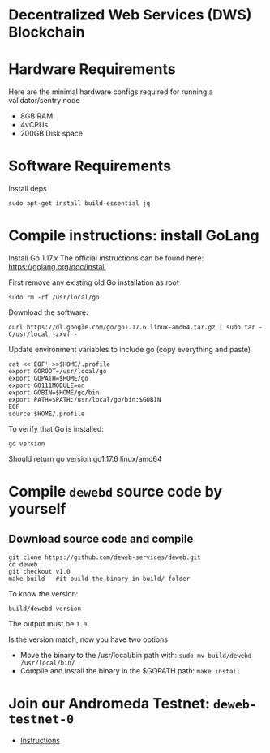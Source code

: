 # Decentralized Web Services (DWS) Blockchain
# Hardware Requirements
Here are the minimal hardware configs required for running a validator/sentry node

* 8GB RAM
* 4vCPUs
* 200GB Disk space

# Software Requirements
Install deps
``` 
sudo apt-get install build-essential jq
```

# Compile instructions: install GoLang

Install Go 1.17.x 
The official instructions can be found here: https://golang.org/doc/install

First remove any existing old Go installation as root
```
sudo rm -rf /usr/local/go
``` 

Download the software:
```
curl https://dl.google.com/go/go1.17.6.linux-amd64.tar.gz | sudo tar -C/usr/local -zxvf -
```
Update environment variables to include go (copy everything and paste)
```
cat <<'EOF' >>$HOME/.profile
export GOROOT=/usr/local/go
export GOPATH=$HOME/go
export GO111MODULE=on
export GOBIN=$HOME/go/bin
export PATH=$PATH:/usr/local/go/bin:$GOBIN
EOF
source $HOME/.profile
```
To verify that Go is installed:
``` 
go version
```
Should return go version go1.17.6 linux/amd64

# Compile `dewebd` source code by yourself
## Download source code and compile
```
git clone https://github.com/deweb-services/deweb.git
cd deweb
git checkout v1.0
make build   #it build the binary in build/ folder
```
To know the version:
```
build/dewebd version
```
The output must be `1.0`

Is the version match, now you have two options
* Move the binary to the /usr/local/bin path with: `sudo mv build/dewebd /usr/local/bin/`
* Compile and install the binary in the $GOPATH path:  `make install`

# Join our Andromeda Testnet: `deweb-testnet-0`
* [Instructions](https://docs.deweb.services/guides/validator-setup-guide)
